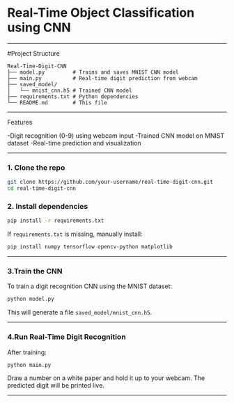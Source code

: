 
# Real-Time Object Classification using CNN


---

#Project Structure

```
Real-Time-Digit-CNN
├── model.py         # Trains and saves MNIST CNN model
├── main.py          # Real-time digit prediction from webcam
├── saved_model/
│   └── mnist_cnn.h5 # Trained CNN model
├── requirements.txt # Python dependencies
└── README.md        # This file
```

---

Features

-Digit recognition (0-9) using webcam input
-Trained CNN model on MNIST dataset
-Real-time prediction and visualization

---


### 1. Clone the repo

```bash
git clone https://github.com/your-username/real-time-digit-cnn.git
cd real-time-digit-cnn
```

### 2. Install dependencies

```bash
pip install -r requirements.txt
```

If `requirements.txt` is missing, manually install:

```bash
pip install numpy tensorflow opencv-python matplotlib
```

---

### 3.Train the CNN

To train a digit recognition CNN using the MNIST dataset:

```bash
python model.py
```

This will generate a file `saved_model/mnist_cnn.h5`.

---

### 4.Run Real-Time Digit Recognition

After training:

```bash
python main.py
```

Draw a number on a white paper and hold it up to your webcam.
The predicted digit will be printed live.

---

